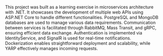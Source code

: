 This project was built as a learning exercise in microservices architecture with .NET. It showcases the development of multiple web APIs using ASP.NET Core to handle different functionalities. PostgreSQL and MongoDB databases are used to manage various data requirements. Communication between services is facilitated through RabbitMQ, Mass Transit, and gRPC, ensuring efficient data exchange. Authentication is implemented via IdentityService, and SignalR is used for real-time notifications. Dockerization enables straightforward deployment and scalability, while YARP effectively manages incoming requests. 

